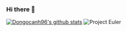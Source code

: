 ### Hi there 👋

<!--
**dongocanh96/dongocanh96** is a ✨ _special_ ✨ repository because its `README.md` (this file) appears on your GitHub profile.

Here are some ideas to get you started:

- 🔭 I’m currently working on ...
- 🌱 I’m currently learning ...
- 👯 I’m looking to collaborate on ...
- 🤔 I’m looking for help with ...
- 💬 Ask me about ...
- 📫 How to reach me: ...
- 😄 Pronouns: ...
- ⚡ Fun fact: ...
-->
[![Dongocanh96's github stats](https://github-readme-stats.vercel.app/api?username=dongocanh96&show_icons=true&theme=tokyonight)](https://github.com/anuraghazra/github-readme-stats)
![Project Euler](https://projecteuler.net/profile/dongocanh96.png)
